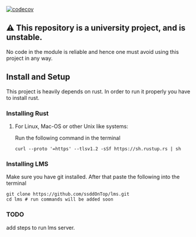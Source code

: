 [![codecov](https://codecov.io/gh/ssddOnTop/lms/graph/badge.svg?token=6MOQR11PCI)](https://codecov.io/gh/ssddOnTop/lms)

## ⚠️ This repository is a university project, and is unstable.

No code in the module is reliable and hence one must avoid using this project in any way.️

## Install and Setup

This project is heavily depends on rust. In order to run it properly you have to install rust.

### Installing Rust

1. For Linux, Mac-OS or other Unix like systems:

   Run the following command in the terminal

   `curl --proto '=https' --tlsv1.2 -sSf https://sh.rustup.rs | sh`

### Installing LMS

Make sure you have git installed.
After that paste the following into the terminal

```shell
git clone https://github.com/ssddOnTop/lms.git
cd lms # run commands will be added soon
```

### TODO

add steps to run lms server.
